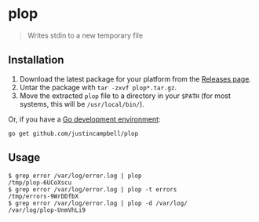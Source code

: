 # plop

> Writes stdin to a new temporary file

## Installation

1. Download the latest package for your platform from the [Releases page](https://github.com/justincampbell/plop/releases/latest).
2. Untar the package with `tar -zxvf plop*.tar.gz`.
3. Move the extracted `plop` file to a directory in your `$PATH` (for most systems, this will be `/usr/local/bin/`).

Or, if you have a [Go development environment](https://golang.org/doc/install):

```
go get github.com/justincampbell/plop
```

## Usage

```
$ grep error /var/log/error.log | plop
/tmp/plop-6UCoXscu
$ grep error /var/log/error.log | plop -t errors
/tmp/errors-9WrDDfbX
$ grep error /var/log/error.log | plop -d /var/log/
/var/log/plop-UnmVhLi9
```
